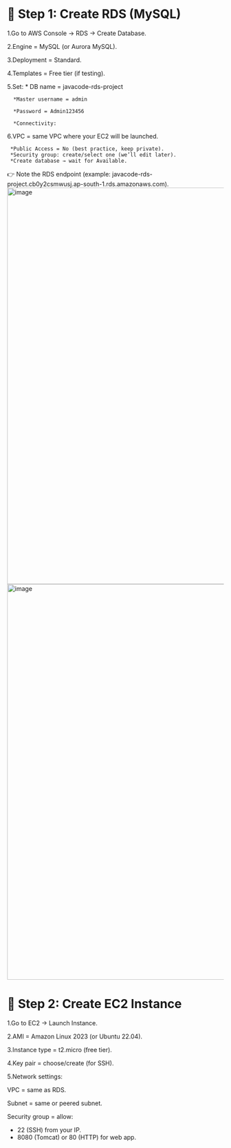 🔹 Step 1: Create RDS (MySQL)
=
1.Go to AWS Console → RDS → Create Database.

2.Engine = MySQL (or Aurora MySQL).

3.Deployment = Standard.

4.Templates = Free tier (if testing).

5.Set:
      * DB name = javacode-rds-project
      
      *Master username = admin
      
      *Password = Admin123456
      
      *Connectivity:
      
6.VPC = same VPC where your EC2 will be launched.

     *Public Access = No (best practice, keep private). 
     *Security group: create/select one (we’ll edit later).
     *Create database → wait for Available.

👉 Note the RDS endpoint (example: javacode-rds-project.cb0y2csmwusj.ap-south-1.rds.amazonaws.com).
<img width="1911" height="920" alt="image" src="https://github.com/user-attachments/assets/5e055d67-31dc-41a0-a6d6-7dfdb141b206" />
<img width="1910" height="918" alt="image" src="https://github.com/user-attachments/assets/c005fb14-bbfc-470c-b7c4-35ae527ec678" />


🔹 Step 2: Create EC2 Instance
=
1.Go to EC2 → Launch Instance.

2.AMI = Amazon Linux 2023 (or Ubuntu 22.04).

3.Instance type = t2.micro (free tier).

4.Key pair = choose/create (for SSH).

5.Network settings:

VPC = same as RDS.

Subnet = same or peered subnet.

Security group = allow:

   * 22 (SSH) from your IP.
   * 8080 (Tomcat) or 80 (HTTP) for web app.
                   
                 


     

